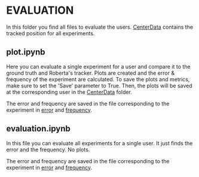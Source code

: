 # EVALUATION
In this folder you find all files to evaluate the users. [CenterData](/evaluation/CenterData/) contains the tracked position for all experiments. 

## plot.ipynb
Here you can evaluate a single experiment for a user and compare it to the ground truth and Roberta's tracker. Plots are created and the error & frequency of the experiment are calculated. 
To save the plots and metrics, make sure to set the 'Save' parameter to True. Then, the plots will be saved at the corresponding user in the [CenterData](/evaluation/CenterData/) folder. 

The error and frequency are saved in the file corresponding to the experiment in [error](/evaluation/error/) and [frequency](/evaluation/frequency/).

## evaluation.ipynb
In this file you can evaluate all experiments for a single user. It just finds the error and the frequency. No plots.

The error and frequency are saved in the file corresponding to the experiment in [error](/evaluation/error/) and [frequency](/evaluation/frequency/).